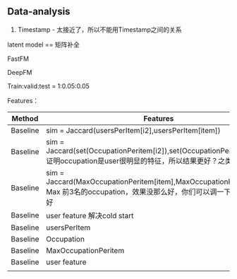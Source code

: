 ## Data-analysis

1. Timestamp - 太接近了，所以不能用Timestamp之间的关系

latent model == 矩阵补全

FastFM

DeepFM

Train:valid:test = 1:0.05:0.05

Features：

| Method   | Features                                                     | Dataset | RMSE-valid | RMSE-test |
| -------- | ------------------------------------------------------------ | ------- | ---------- | --------- |
| Baseline | sim = Jaccard(usersPerItem[i2],usersPerItem[item])           | 1k      | 0.98758    | 0.97086   |
| Baseline | sim = Jaccard(set(OccupationPeritem[i2]),set(OccupationPeritem[item]))    证明occupation是user很明显的特征，所以结果更好？之类的 | 1k      | 0.94402    | 0.92920   |
| Baseline | sim = Jaccard(MaxOccupationPeritem[item],MaxOccupationPeritem[i2])   Max 前3名的occupation，效果没那么好，你们可以调一下，看前几名好 | 1k      | 1.01325    | 1.02156   |
| Baseline | user feature 解决cold start                                  | 1k      | 1.00824 |  1.01899  |
| Baseline  |     usersPerItem                               | 1m      |     0.7999095548681616  | 0.7969606939501926 |
| Baseline|  Occupation                                              | 1m        |  0.826759935094664          |  0.82569816186373         |
|  Baseline|  MaxOccupationPeritem            | 1m        |0.9593258309936891            | 0.9597527439544743          |
| Baseline |   user feature                                                           | 1m        |  0.9592320541518128          |  0.959552026804971         |
|          |                                                              |         |            |           |
